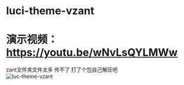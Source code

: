 # luci-theme-vzant

# 演示视频：https://youtu.be/wNvLsQYLMWw

zant文件夹文件太多 传不了 打了个包自己解压吧   
![luc-theme-vzant](图片地址)
